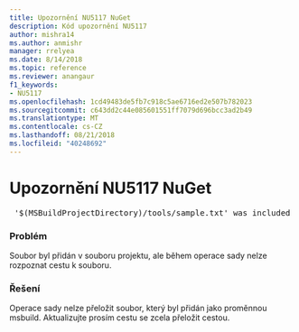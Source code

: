 ```yaml
---
title: Upozornění NU5117 NuGet
description: Kód upozornění NU5117
author: mishra14
ms.author: anmishr
manager: rrelyea
ms.date: 8/14/2018
ms.topic: reference
ms.reviewer: anangaur
f1_keywords:
- NU5117
ms.openlocfilehash: 1cd49483de5fb7c918c5ae6716ed2e507b782023
ms.sourcegitcommit: c643dd2c44e085601551ff7079d696bcc3ad2b49
ms.translationtype: MT
ms.contentlocale: cs-CZ
ms.lasthandoff: 08/21/2018
ms.locfileid: "40248692"
---
```

# <a name="nuget-warning-nu5117"></a>Upozornění NU5117 NuGet
<pre> '$(MSBuildProjectDirectory)/tools/sample.txt' was included in the project but the path could not be resolved. Skipping...</pre>

### <a name="issue"></a>Problém

Soubor byl přidán v souboru projektu, ale během operace sady nelze rozpoznat cestu k souboru.


### <a name="solution"></a>Řešení

Operace sady nelze přeložit soubor, který byl přidán jako proměnnou msbuild. Aktualizujte prosím cestu se zcela přeložit cestou.

